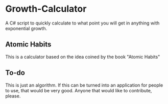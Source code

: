 # Growth-Calculator
A C# script to quickly calculate to what point you will get in anything with exponential growth.

## Atomic Habits
This is a calculator based on the idea coined by the book "Atomic Habits"

## To-do
This is just an algorithm. If this can be turned into an application for people to use, that would be very good. Anyone that would like to contribute, please.
